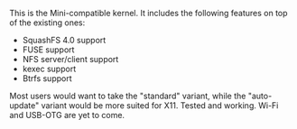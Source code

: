 This is the Mini-compatible kernel. It includes the following features on top of the existing ones:

- SquashFS 4.0 support
- FUSE support
- NFS server/client support
- kexec support
- Btrfs support

Most users would want to take the "standard" variant, while the "auto-update" variant would be more suited for X11.
Tested and working. Wi-Fi and USB-OTG are yet to come.
